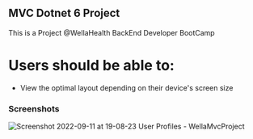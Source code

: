 ## MVC Dotnet 6 Project

This is a Project @WellaHealth BackEnd Developer BootCamp

# Users should be able to:

- View the optimal layout depending on their device's screen size

### Screenshots
![Screenshot 2022-09-11 at 19-08-23 User Profiles - WellaMvcProject](https://user-images.githubusercontent.com/64631869/189543491-2acdd511-2628-4bc9-b9b5-d60009ce7f9a.png)
